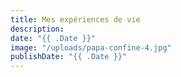 ```yaml
---
title: Mes expériences de vie
description:
date: "{{ .Date }}"
image: "/uploads/papa-confine-4.jpg"
publishDate: "{{ .Date }}"
---
```

